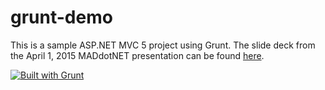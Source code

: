 # grunt-demo
This is a sample ASP.NET MVC 5 project using Grunt. The slide deck from the April 1, 2015 MADdotNET presentation can be found [here](https://github.com/scottaddie/grunt-demo/blob/master/slide_deck/index.html).

[![Built with Grunt](https://cdn.gruntjs.com/builtwith.png)](http://gruntjs.com/)
